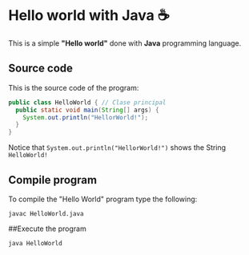 # Hello world with Java :coffee:
This is a simple **"Hello world"** done with **Java** programming language.

## Source code

This is the source code of the program: 

```java
public class HelloWorld { // Clase principal
  public static void main(String[] args) {
    System.out.println("HellorWorld!");
  }
}
```

Notice that `System.out.println("HellorWorld!")` shows the String `HelloWorld!`

## Compile program

To compile the "Hello World" program type the following:

```console
javac HelloWorld.java
```

##Execute the program

```console
java HelloWorld
```

